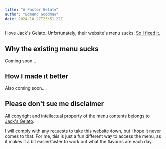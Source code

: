 ```yaml
---
title: "A Faster Gelato"
author: "Edmund Goodman"
date: 2024-10-27T23:51:22Z
---
```


I love Jack's Gelato. Unfortunately, their website's menu sucks.
[So I fixed it.](https://edmundgoodman.co.uk/gelato/)

<!--more-->

## Why the existing menu sucks

Coming soon...

## How I made it better

Also coming soon...

## Please don't sue me disclaimer

All copyright and intellectual property of the menu contents belongs to
[Jack's Gelato](https://www.jacksgelato.com/).

I will comply with any requests to take this website down, but I hope it never
comes to that. For me, this is just a fun different way to access the menu,
as it makes it a bit easier/faster to work out what the flavours are each day.

<!-- Additionally, their website runs no advertising so this is not depriving them of
profit in that respect. -->

